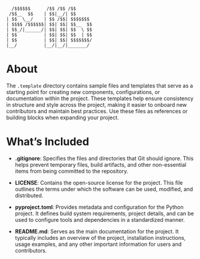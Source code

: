 
```
  /$$$$$$      /$$ /$$ /$$      
 /$$__  $$    | $$|__/| $$      
| $$  \__/    | $$ /$$| $$$$$$$ 
| $$$$ /$$$$$$| $$| $$| $$__  $$
| $$_/|______/| $$| $$| $$  \ $$
| $$          | $$| $$| $$  | $$
| $$          | $$| $$| $$$$$$$/
|__/          |__/|__/|_______/ 
```                       

# About

The `.template` directory contains sample files and templates that serve as a starting point for creating new components, configurations, or documentation within the project. These templates help ensure consistency in structure and style across the project, making it easier to onboard new contributors and maintain best practices. Use these files as references or building blocks when expanding your project.

# What’s Included

- **.gitignore**: Specifies the files and directories that Git should ignore. This helps prevent temporary files, build artifacts, and other non-essential items from being committed to the repository.

- **LICENSE**: Contains the open-source license for the project. This file outlines the terms under which the software can be used, modified, and distributed.

- **pyproject.toml**: Provides metadata and configuration for the Python project. It defines build system requirements, project details, and can be used to configure tools and dependencies in a standardized manner.

- **README.md**: Serves as the main documentation for the project. It typically includes an overview of the project, installation instructions, usage examples, and any other important information for users and contributors.